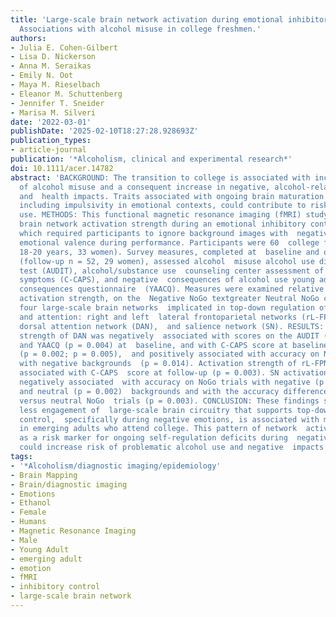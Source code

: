 ```yaml
---
title: 'Large-scale brain network activation during emotional inhibitory control:
  Associations with alcohol misuse in college freshmen.'
authors:
- Julia E. Cohen-Gilbert
- Lisa D. Nickerson
- Anna M. Seraikas
- Emily N. Oot
- Maya M. Rieselbach
- Eleanor M. Schuttenberg
- Jennifer T. Sneider
- Marisa M. Silveri
date: '2022-03-01'
publishDate: '2025-02-10T18:27:28.928693Z'
publication_types:
- article-journal
publication: '*Alcoholism, clinical and experimental research*'
doi: 10.1111/acer.14782
abstract: 'BACKGROUND: The transition to college is associated with increased risk
  of alcohol misuse and a consequent increase in negative, alcohol-related social
  and  health impacts. Traits associated with ongoing brain maturation during this  period,
  including impulsivity in emotional contexts, could contribute to risky  alcohol
  use. METHODS: This functional magnetic resonance imaging (fMRI) study  examined
  brain network activation strength during an emotional inhibitory control  task (Go-NoGo),
  which required participants to ignore background images with  negative or neutral
  emotional valence during performance. Participants were 60  college freshmen (aged
  18-20 years, 33 women). Survey measures, completed at  baseline and one-year follow-up
  (follow-up n = 52, 29 women), assessed alcohol  misuse alcohol use disorders identification
  test (AUDIT), alcohol/substance use  counseling center assessment of psychological
  symptoms (C-CAPS), and negative  consequences of alcohol use young adult alcohol
  consequences questionnaire  (YAACQ). Measures were examined relative to network
  activation strength, on the  Negative NoGo textgreater Neutral NoGo contrast, of
  four large-scale brain networks  implicated in top-down regulation of cognition
  and attention: right and left  lateral frontoparietal networks (rL-FPN; lL-FPN),
  dorsal attention network (DAN),  and salience network (SN). RESULTS: Activation
  strength of DAN was negatively  associated with scores on the AUDIT (p = 0.013)
  and YAACQ (p = 0.004) at  baseline, and with C-CAPS score at baseline and follow-up
  (p = 0.002; p = 0.005),  and positively associated with accuracy on NoGo trials
  with negative backgrounds  (p = 0.014). Activation strength of rL-FPN was positively
  associated with C-CAPS  score at follow-up (p = 0.003). SN activation strength was
  negatively associated  with accuracy on NoGo trials with negative (p textless 0.001)
  and neutral (p = 0.002)  backgrounds and with the accuracy difference between negative
  versus neutral NoGo  trials (p = 0.003). CONCLUSION: These findings suggest that
  less engagement of  large-scale brain circuitry that supports top-down attentional
  control,  specifically during negative emotions, is associated with more problematic  drinking
  in emerging adults who attend college. This pattern of network  activation may serve
  as a risk marker for ongoing self-regulation deficits during  negative emotion that
  could increase risk of problematic alcohol use and negative  impacts of drinking.'
tags:
- '*Alcoholism/diagnostic imaging/epidemiology'
- Brain Mapping
- Brain/diagnostic imaging
- Emotions
- Ethanol
- Female
- Humans
- Magnetic Resonance Imaging
- Male
- Young Adult
- emerging adult
- emotion
- fMRI
- inhibitory control
- large-scale brain network
---
```

